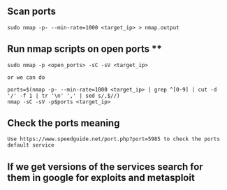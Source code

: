 ## Scan ports
	
	sudo nmap -p- --min-rate=1000 <target_ip> > nmap.output

## Run nmap scripts on open ports **

	sudo nmap -p <open_ports> -sC -sV <target_ip>

	or we can do

	ports=$(nmap -p- --min-rate=1000 <target_ip> | grep ^[0-9] | cut -d '/'​ -f 1 | tr ​'\n'​ ​','​ | sed s/,$//)
	nmap -sC -sV -p​$ports​ <target_ip>

## Check the ports meaning

	Use https://www.speedguide.net/port.php?port=5985 to check the ports default service

## If we get versions of the services search for them in google for exploits and metasploit


